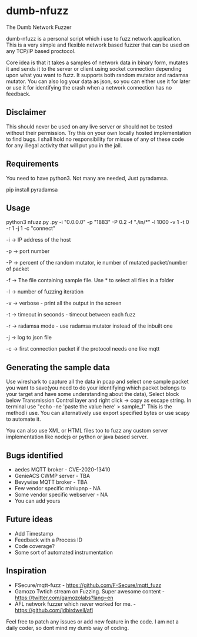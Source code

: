 # dumb-nfuzz
The Dumb Network Fuzzer

dumb-nfuzz is a personal script which i use to fuzz network application. This is a very simple and flexible network based fuzzer that can be used on any TCP/IP based proctocol.  

Core idea is that it takes a samples of network data in binary form, mutates it and sends it to the server or client using socket connection depending upon what you want to fuzz. It supports both random mutator and radamsa mutator. You can also log your data as json, so you can either use it for later or use it for identifying the crash when a network connection has no feedback. 

Disclaimer
------------

This should never be used on any live server or should not be tested without their permission. Try this on your own locally hosted implementation to find bugs. I shall hold no responsibility for misuse of any of these code for any illegal activity that will put you in the jail. 

Requirements
------------

You need to have python3. 
Not many are needed, Just pyradamsa. 

pip install pyradamsa


Usage
------------

   python3 nfuzz.py .py  -i "0.0.0.0" -p "1883" -P 0.2 -f "./in/*"  -l 1000  -v 1 -t 0 -r 1 -j 1 -c "connect"

-i -> IP address of the host

-p -> port number

-P -> percent of the random mutator, ie number of mutated packet/number of packet

-f -> The file containing sample file. Use * to select all files in a folder 

-l -> number of fuzzing iteration 

-v -> verbose - print all the output in the screen

-t -> timeout in seconds - timeout between each fuzz

-r -> radamsa mode - use radamsa mutator instead of the inbuilt one

-j -> log to json file 

-c -> first connection packet if the protocol needs one like mqtt

Generating the sample data
--------------------------

Use wireshark to capture all the data in pcap and select one sample packet you want to save(you need to do your identifying which packet belongs to your target and have some understanding about the data), Select block below Transmission Control layer and right click -> copy as escape string. In terminal use "echo -ne 'paste the value here' > sample_1"  This is the method i use. You can alternatively use export specified bytes or use scapy to automate it. 

You can also use XML or HTML files too to fuzz any custom server implementation like nodejs or python or java based server.


Bugs identified
------------
- aedes MQTT broker - CVE-2020-13410
- GenieACS CWMP server - TBA
- Bevywise MQTT broker - TBA
- Few vendor specific miniupnp - NA
- Some vendor specific webserver - NA
- You can add yours


Future ideas
------------

- Add Timestamp 
- Feedback with a Process ID
- Code coverage?
- Some sort of automated instrumentation


Inspiration
------------

- FSecure/mqtt-fuzz - https://github.com/F-Secure/mqtt_fuzz
- Gamozo Twtich stream on Fuzzing. Super awesome content - https://twitter.com/gamozolabs?lang=en
- AFL network fuzzer which never worked for me. - https://github.com/jdbirdwell/afl



Feel free to patch any issues or add new feature in the code. I am not a daily coder, so dont mind my dumb way of coding. 
